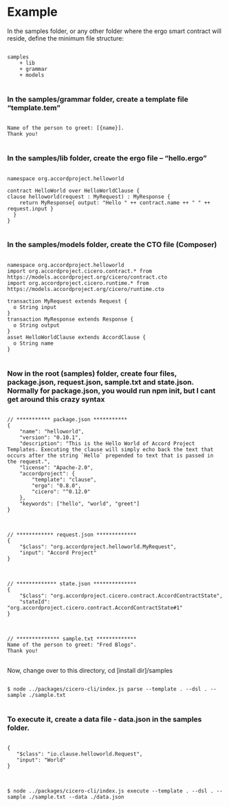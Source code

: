 # Example
In the samples folder, or any other folder where the ergo smart contract will reside, define the minimum file structure:

<pre>
<code>
samples
	+ lib
	+ grammar
	+ models
</code>
</pre>

### In the samples/grammar folder, create a template file “template.tem” 

<pre>
<code>
Name of the person to greet: [{name}].
Thank you!
</code>
</pre>

### In the samples/lib folder, create the ergo file – “hello.ergo”
<pre>
<code>
namespace org.accordproject.helloworld

contract HelloWorld over HelloWorldClause {
clause helloworld(request : MyRequest) : MyResponse {
    return MyResponse{ output: "Hello " ++ contract.name ++ " " ++ request.input }
  }
}
</code>
</pre>

### In the samples/models folder, create the CTO file (Composer)

<pre>
<code>
namespace org.accordproject.helloworld
import org.accordproject.cicero.contract.* from https://models.accordproject.org/cicero/contract.cto
import org.accordproject.cicero.runtime.* from https://models.accordproject.org/cicero/runtime.cto

transaction MyRequest extends Request {
  o String input
}
transaction MyResponse extends Response {
  o String output
}
asset HelloWorldClause extends AccordClause {
  o String name
}
</code>
</pre>

### Now in the root (samples) folder, create four files, package.json, request.json, sample.txt and state.json. Normally for package.json, you would run npm init, but I cant get around this crazy syntax

<pre>
<code>
// *********** package.json ***********
{
    "name": "helloworld",
    "version": "0.10.1",
    "description": "This is the Hello World of Accord Project Templates. Executing the clause will simply echo back the text that occurs after the string `Hello` prepended to text that is passed in the request.",
    "license": "Apache-2.0",
    "accordproject": {
        "template": "clause",
        "ergo": "0.8.0",
        "cicero": "^0.12.0"
    },
    "keywords": ["hello", "world", "greet"]
}
</code>
</pre>

<pre>
<code>
// ************ request.json *************
{
    "$class": "org.accordproject.helloworld.MyRequest",
    "input": "Accord Project"
}
</code>
</pre>


<pre>
<code>
// ************* state.json **************
{
    "$class": "org.accordproject.cicero.contract.AccordContractState",
    "stateId": "org.accordproject.cicero.contract.AccordContractState#1"
}
</code>
</pre>

<pre>
<code>
// ************** sample.txt *************
Name of the person to greet: "Fred Blogs".
Thank you!
</code>
</pre>

Now, change over to this directory, cd [install dir]/samples

<pre>
<code>
$ node ../packages/cicero-cli/index.js parse --template . --dsl . --sample ./sample.txt
</code>
</pre>

### To execute it, create a data file - data.json in the samples folder.
<pre>
<code>
{
   "$class": "io.clause.helloworld.Request",
   "input": "World"
}
</code>
</pre>
<code>
$ node ../packages/cicero-cli/index.js execute --template . --dsl . --sample ./sample.txt --data ./data.json
</code>
